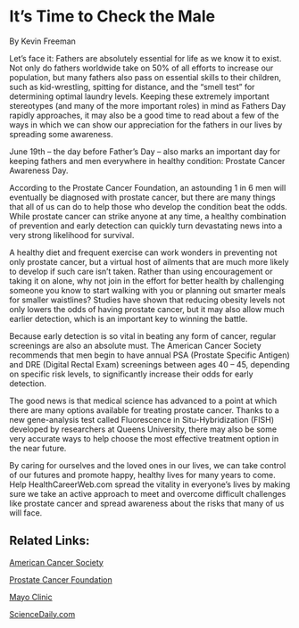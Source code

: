 # It’s Time to Check the Male

By Kevin Freeman

Let’s face it: Fathers are absolutely essential for life as we know it to exist. Not only do fathers worldwide take on 50% of all efforts to increase our population, but many fathers also pass on essential skills to their children, such as kid-wrestling, spitting for distance, and the “smell test” for determining optimal laundry levels. Keeping these extremely important stereotypes (and many of the more important roles) in mind as Fathers Day rapidly approaches, it may also be a good time to read about a few of the ways in which we can show our appreciation for the fathers in our lives by spreading some awareness. 

June 19th – the day before Father’s Day – also marks an important day for keeping fathers and men everywhere in healthy condition: Prostate Cancer Awareness Day. 

According to the Prostate Cancer Foundation, an astounding 1 in 6 men will eventually be diagnosed with prostate cancer, but there are many things that all of us can do to help those who develop the condition beat the odds. While prostate cancer can strike anyone at any time, a healthy combination of prevention and early detection can quickly turn devastating news into a very strong likelihood for survival. 

A healthy diet and frequent exercise can work wonders in preventing not only prostate cancer, but a virtual host of ailments that are much more likely to develop if such care isn’t taken. Rather than using encouragement or taking it on alone, why not join in the effort for better health by challenging someone you know to start walking with you or planning out smarter meals for smaller waistlines? Studies have shown that reducing obesity levels not only lowers the odds of having prostate cancer, but it may also allow much earlier detection, which is an important key to winning the battle. 

Because early detection is so vital in beating any form of cancer, regular screenings are also an absolute must. The American Cancer Society recommends that men begin to have annual PSA (Prostate Specific Antigen) and DRE (Digital Rectal Exam) screenings between ages 40 – 45, depending on specific risk levels, to significantly increase their odds for early detection. 

The good news is that medical science has advanced to a point at which there are many options available for treating prostate cancer. Thanks to a new gene-analysis test called Fluorescence in Situ-Hybridization (FISH) developed by researchers at Queens University, there may also be some very accurate ways to help choose the most effective treatment option in the near future. 

By caring for ourselves and the loved ones in our lives, we can take control of our futures and promote happy, healthy lives for many years to come. Help HealthCareerWeb.com spread the vitality in everyone’s lives by making sure we take an active approach to meet and overcome difficult challenges like prostate cancer and spread awareness about the risks that many of us will face.    

## Related Links:

[American Cancer Society](http://www.cancer.org/docroot/home/index.asp)

[Prostate Cancer Foundation](http://www.pcf.org/site/c.leJRIROrEpH/b.5699537/k.BEF4/Home.htm)

[Mayo Clinic](http://www.mayoclinic.com/health/prostate-cancer/DS00043)

[ScienceDaily.com](http://www.sciencedaily.com/releases/2010/05/100512141916.htm)

